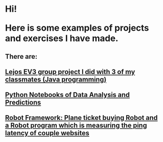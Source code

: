 <h1>Hi!

Here is some examples of projects and exercises I have made.</h1>

<h2>There are:
<br><br>
<a href="https://github.com/samulironni/portfolio/tree/main/Robot%20Project%20Java">Lejos EV3 group project I did with 3 of my classmates (Java programming)</a>
<br><br>  
<a href="https://github.com/samulironni/portfolio/tree/main/Python%20ipynb">Python Notebooks of Data Analysis and Predictions</a> 
<br><br>
<a href="https://github.com/samulironni/portfolio/tree/main/Robot%20Framework">Robot Framework: Plane ticket buying Robot and a Robot program which is measuring the ping latency of couple websites</a></h2>
